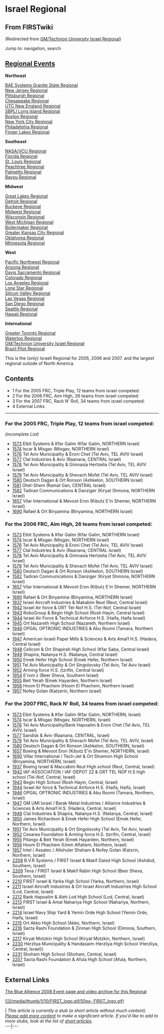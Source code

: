 # Israel Regional

## From FIRSTwiki

(Redirected from [GM/Technion University Israel Regional](/index.php?title=GM/Technion_University_Israel_Regional&redirect=no "GM/Technion University Israel Regional"))

Jump to: navigation, search

## [Regional Events](Index_of_Regionals "Index of Regionals")

**Northeast**

[BAE Systems Granite State Regional](BAE_Systems_Granite_State_Regional "BAE Systems Granite
State Regional")<br>
[New Jersey Regional](New_Jersey_Regional "New Jersey Regional")<br>
[Pittsburgh Regional](Pittsburgh_Regional "Pittsburgh Regional")<br>
[Chesapeake Regional](Chesapeake_Regional "Chesapeake Regional")<br>
[UTC New England Regional](UTC_New_England_Regional "UTC New
England Regional")<br>
[SBPLI Long Island Regional](SBPLI_Long_Island_Regional "SBPLI Long
Island Regional")<br>
[Boston Regional](Boston_Regional "Boston Regional")<br>
[New York City Regional](New_York_City_Regional "New York City
Regional")<br>
[Philadelphia Regional](Philadelphia_Regional "Philadelphia
Regional")<br>
[Finger Lakes Regional](Finger_Lakes_Regional "Finger Lakes
Regional")

**Southeast**

[NASA/VCU Regional](NASA/VCU_Regional "NASA/VCU Regional")<br>
[Florida Regional](Florida_Regional "Florida Regional")<br>
[St. Louis Regional](St._Louis_Regional "St. Louis Regional")<br>
[Peachtree Regional](Peachtree_Regional "Peachtree Regional")<br>
[Palmetto Regional](Palmetto_Regional "Palmetto Regional")<br>
[Bayou Regional](Bayou_Regional "Bayou Regional")

**Midwest**

[Great Lakes Regional](Great_Lakes_Regional "Great Lakes Regional")<br>
[Detroit Regional](Detroit_Regional "Detroit Regional")<br>
[Buckeye Regional](Buckeye_Regional "Buckeye Regional")<br>
[Midwest Regional](Midwest_Regional "Midwest Regional")<br>
[Wisconsin Regional](Wisconsin_Regional "Wisconsin Regional")<br>
[West Michigan Regional](West_Michigan_Regional "West Michigan
Regional")<br>
[Boilermaker Regional](Boilermaker_Regional "Boilermaker Regional")<br>
[Greater Kansas City Regional](Greater_Kansas_City_Regional "Greater Kansas City Regional")<br>
[Oklahoma Regional](Oklahoma_Regional "Oklahoma Regional")<br>
[Minnesota Regional](Minnesota_Regional "Minnesota Regional")

**West**

[Pacific Northwest Regional](Pacific_Northwest_Regional "Pacific
Northwest Regional")<br>
[Arizona Regional](Arizona_Regional "Arizona Regional")<br>
[Davis Sacramento Regional](Davis_Sacramento_Regional "Davis
Sacramento Regional")<br>
[Colorado Regional](Colorado_Regional "Colorado Regional")<br>
[Los Angeles Regional](Los_Angeles_Regional "Los Angeles Regional")<br>
[Lone Star Regional](Lone_Star_Regional "Lone Star Regional")<br>
[Silicon Valley Regional](Silicon_Valley_Regional "Silicon Valley
Regional")<br>
[Las Vegas Regional](Las_Vegas_Regional "Las Vegas Regional")<br>
[San Diego Regional](San_Diego_Regional "San Diego Regional")<br>
[Seattle Regional](Seattle_Regional "Seattle Regional")<br>
[Hawaii Regional](Hawaii_Regional "Hawaii Regional")

**International**

[Greater Toronto Regional](Greater_Toronto_Regional "Greater
Toronto Regional")<br>
[Waterloo Regional](Waterloo_Regional "Waterloo Regional")<br>
[GM/Technion University Israel Regional](GM/Technion_University_Israel_Regional "GM/Technion
University Israel Regional")<br>
[Brazil Pilot Regional](Brazil_Pilot_Regional "Brazil Pilot
Regional")

This is the (only) Israeli Regional for 2005, 2006 and 2007\. and the largest regional outside of North America.

## Contents

- 1 For the 2005 FRC, Triple Play, 12 teams from israel competed:
- 2 For the 2006 FRC, Aim High, 26 teams from israel competed:
- 3 For the 2007 FRC, Rack N' Roll, 34 teams from israel competed:
- 4 External Links

--------------------------------------------------------------------------------

### For the 2005 FRC, Triple Play, 12 teams from israel competed:

_(incomplete List)_

- [1573](/index.php?title=1573&action=edit "1573") Elbit Systems & Kfar Galim (Kfar Galim, NORTHERN Israel)
- [1574](1574 "1574") Iscar & Misgav (Misgav, NORTHERN Israel)
- [1576](/index.php?title=1576&action=edit "1576") Tel Aviv Municipality & Eroni Chet (Tel Aviv, TEL AVIV Israel)
- [1577](1577 "1577") Clal Industries & Aviv (Raanana, CENTRAL Israel)
- [1578](1578 "1578") Tel Aviv Municipality & Gimnasia Hertzelia (Tel Aviv, TEL AVIV Israel)
- [1579](/index.php?title=1579&action=edit "1579") Tel Aviv Municipality & Shevach Mofet (Tel Aviv, TEL AVIV Israel)
- [1580](/index.php?title=1580&action=edit "1580") Deutsch Dagan & Ort Ronson (Ashkelon, SOUTHERN Israel)
- [1581](/index.php?title=1581&action=edit "1581") Ohel-Shem (Ramat Gan, CENTRAL Israel)
- [1582](/index.php?title=1582&action=edit "1582") Tadiran Communications & Danziger (Kiryat Shmona, NORTHERN Israel)
- [1657](/index.php?title=1657&action=edit "1657") Vilar International & Mevoot Eron (Kibutz E'in Shemer, NORTHERN Israel)
- [1690](1690 "1690") Rafael & Ort Binyamina (Binyamina, NORTHERN Israel)

### For the 2006 FRC, Aim High, 26 teams from israel competed:

- [1573](/index.php?title=1573&action=edit "1573") Elbit Systems & Kfar Galim (Kfar Galim, NORTHERN Israel)
- [1574](1574 "1574") Iscar & Misgav (Misgav, NORTHERN Israel)
- [1576](/index.php?title=1576&action=edit "1576") Tel Aviv Municipality & Eroni Chet (Tel Aviv, TEL AVIV Israel)
- [1577](1577 "1577") Clal Industries & Aviv (Raanana, CENTRAL Israel)
- [1578](1578 "1578") Tel Aviv Municipality & Gimnasia Hertzelia (Tel Aviv, TEL AVIV Israel)
- [1579](/index.php?title=1579&action=edit "1579") Tel Aviv Municipality & Shevach Mofet (Tel Aviv, TEL AVIV Israel)
- [1580](/index.php?title=1580&action=edit "1580") Deutsch Dagan & Ort Ronson (Ashkelon, SOUTHERN Israel)
- [1582](/index.php?title=1582&action=edit "1582") Tadiran Communications & Danziger (Kiryat Shmona, NORTHERN Israel)
- [1657](/index.php?title=1657&action=edit "1657") Vilar International & Mevoot Eron (Kibutz E'in Shemer, NORTHERN Israel)
- [1690](1690 "1690") Rafael & Ort Binyamina (Binyamina, NORTHERN Israel)
- [1937](/index.php?title=1937&action=edit "1937") Israel Aircraft Industries & Makabim Reut (Reut, Central Israel)
- [1942](/index.php?title=1942&action=edit "1942") Israel Air force & ORT Tel-Nof H.S. (Tel-Nof, Central Israel)
- [1943](1943 "1943") RoboGroup & Begin High School (Rosh Hayin, Central Israel)
- [1944](/index.php?title=1944&action=edit "1944") Israel Air Force & Technical Airforce H.S. (Haifa, Haifa Israel)
- [1945](1945 "1945") Ort Nazareth High School (Nazareth, Northern Israel)
- [1946](/index.php?title=1946&action=edit "1946") OPGAL OPTRONIC INDUSTRIES & Abu Roomi (Tamara, Northern Israel)
- [1947](1947 "1947") American Israeli Paper Mills & Sciences & Arts Amal1 H.S. (Hadera, Central Israel)
- [1948](/index.php?title=1948&action=edit "1948") Cellcom & Ort Shapirah High School (Kfar Saba, Central Israel)
- [1949](/index.php?title=1949&action=edit "1949") Shapira, Natanya H.S. (Natanya, Central Israel)
- [1950](1950 "1950") Emek Hefer High School (Emek Hefer, Northern Israel)
- [1951](/index.php?title=1951&action=edit "1951") Tel Aviv Municipality & Ort Singolovsky (Tel Aviv, Tel Aviv Israel)
- [1952](/index.php?title=1952&action=edit "1952") Arming force H.S. (tzrifin, Central Israel)
- [1954](/index.php?title=1954&action=edit "1954") E'roni z (Beer Sheva, Southern Israel)
- [1955](/index.php?title=1955&action=edit "1955") Beit Yerah (Emek Hayarden, Northern Israel)
- [1956](/index.php?title=1956&action=edit "1956") Hoom El Phachem (Hoom El Phachem, Northern Israel)
- [1957](/index.php?title=1957&action=edit "1957") Nofey Golan (Katzerin, Northern Israel)

### For the 2007 FRC, Rack N' Roll, 34 teams from israel competed:

- [1573](/index.php?title=1573&action=edit "1573") Elbit Systems & Kfar Galim (Kfar Galim, NORTHERN, Israel)
- [1574](1574 "1574") Iscar & Misgav (Misgav, NORTHERN, Israel)
- [1576](/index.php?title=1576&action=edit "1576") Tel Aviv Municipality/Bank Hapoalim & Eroni Chet (Tel Aviv, TEL AVIV, Israel)
- [1577](1577 "1577") Sandisk & Aviv (Raanana, CENTRAL, Israel)
- [1579](/index.php?title=1579&action=edit "1579") Tel Aviv Municipality & Shevach Mofet (Tel Aviv, TEL AVIV, Israel)
- [1580](/index.php?title=1580&action=edit "1580") Deutsch Dagan & Ort Ronson (Ashkelon, SOUTHERN, Israel)
- [1657](/index.php?title=1657&action=edit "1657") Boeing & Mevoot Eron (Kibutz E'in Shemer, NORTHERN, Israel)
- [1690](1690 "1690") Villar International / Tech-Jet & Ort Shomron High School (Binyamina, NORTHERN, Israel)
- [1937](/index.php?title=1937&action=edit "1937") Boeing Israel & Maccabim Reut High school (Reut, Central, Israel)
- [1942](/index.php?title=1942&action=edit "1942") IAF-ASSOCIATION / IAF-DEPOT 22 & ORT TEL NOF H.S high school (Tel-Nof, Central, Israel)
- [1943](1943 "1943") Begin High School (Rosh Hayin, Central, Israel)
- [1944](/index.php?title=1944&action=edit "1944") Israel Air force & Technical Airforce H.S. (Haifa, Haifa, Israel)
- [1946](/index.php?title=1946&action=edit "1946") OPGAL OPTRONIC INDUSTRIES & Abu Roomi (Tamara, Northern, Israel)
- [1947](1947 "1947") GM UMI Israel / Barak Metal Industries / Alliance Industries & Sciences & Arts Amal1 H.S. (Hadera, Central, Israel)
- [1949](/index.php?title=1949&action=edit "1949") Clal Industries & Shapira, Natanya H.S. (Natanya, Central, Israel)
- [1950](1950 "1950") James Richardson & Emek Hefer High School (Emek Hefer, Northern, Israel)
- [1951](/index.php?title=1951&action=edit "1951") Tel Aviv Municipality & Ort Singolovsky (Tel Aviv, Tel Aviv, Israel)
- [1952](/index.php?title=1952&action=edit "1952") Cesarea Foundation & Arming force H.S. (tzrifin, Central, Israel)
- [1955](/index.php?title=1955&action=edit "1955") Pitango & Beit Yerah (Emek Hayarden, Northern, Israel)
- [1956](/index.php?title=1956&action=edit "1956") Hoom El Phachem (Umm Alfahem, Northern, Israel)
- [1957](/index.php?title=1957&action=edit "1957") Intel / Assatec / Altshuler Shaham & Nofey Golan (Katzrin, Northern, Israel)
- [2208](2208 "2208") B.V.R Systems / FIRST Israel & Makif Daled High School (Ashdod, Southern, Israel)
- [2209](2209 "2209") Teva / FIRST Israel & Makif Rabin High School (Beer Sheva, Southern, Israel)
- [2210](/index.php?title=2210&action=edit "2210") FIRST Israel & Yarka High School (Yarka, Northern, Israel)
- [2211](/index.php?title=2211&action=edit "2211") Israel Aircraft Industries & Ort Israel Aircraft Industries High School (Lod, Central, Israel)
- [2212](/index.php?title=2212&action=edit "2212") Bank Hapoalim & Aleh Lod High School (Lod, Central, Israel)
- [2213](2213 "2213") FIRST Israel & Amal Nahariya High School (Nahariya, Northern, Israel)
- [2214](/index.php?title=2214&action=edit "2214") Israel Navy Ship Yard & Yemin Orde High School (Yemin Orde, Haifa, Israel)
- [2215](/index.php?title=2215&action=edit "2215") Ort Akko High School (Akko, Northern, Israel)
- [2216](/index.php?title=2216&action=edit "2216") Sacta Rashi Foundation & Zinman High School (Dimona, Southern, Israel)
- [2217](2217 "2217") Kiryat Motzkin High School (Kiryat Motzkin, Northern, Israel)
- [2230](2230 "2230") Herzliya Municipality & Handasaim-Herzliya High School (Herzliya, Central, Israel))
- [2231](/index.php?title=2231&action=edit "2231") Shoham High School (Shoham, Central, Israel)
- [2257](/index.php?title=2257&action=edit "2257") Sacta Rashi Foundation & Afula High School (Afula, Northern, Israel)

## External Links

[The Blue Allience 2008 Event page and video archive for this Regional](http://www.thebluealliance.net/tbatv/event.php?eventid=165 "http://www.thebluealliance.net/tbatv/event.php?eventid=165")

[![](/media/thumb/1/10/FIRST_logo.gif/50px-
FIRST_logo.gif)](Image:FIRST_logo.gif)

| _This article is currently a stub (a short article without much content). [Please add more content](http://www.firstwiki.net/index.php?title=Israel_Regional&action=edit "http://www.firstwiki.net/index.php?title=Israel_Regional&action=edit") to make a significant article. If you'd like to add to more stubs, look at the list of [short articles](Special:Shortpages "Special:Shortpages")._<br>
---|---
